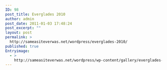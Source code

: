 ```yaml
---
ID: 98
post_title: Everglades 2010
author: admin
post_date: 2011-01-03 17:48:24
post_excerpt: ""
layout: post
permalink: >
  http://sameasiteverwas.net/wordpress/everglades-2010/
published: true
Entryimage:
  - >
    http://sameasiteverwas.net/wordpress/wp-content/gallery/everglades-2010/20101220_071426.JPG
---
```

<img class="ngg_displayed_gallery mceItem" alt="" src="http://sameasiteverwas.net/wordpress/index.php/nextgen-attach_to_post/preview/id--99" />